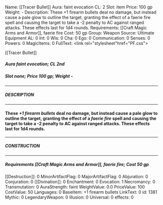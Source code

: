 Name: [[Tracer Bullet]]
Aura: faint evocation
CL: 2
Slot: item
Price: 100 gp
Weight: -
Description: These +1 firearm bullets deal no damage, but instead cause a pale glow to outline the target, granting the effect of a faerie fire spell and causing the target to take a -2 penalty to AC against ranged attacks. These effects last for 1d4 rounds.
Requirements: [[Craft Magic Arms and Armor]], faerie fire
Cost: 50 gp
Group: Weapon
Source: Ultimate Equipment
AL: 0
Int: 0
Wis: 0
Cha: 0
Ego: 0
Communication: 0
Senses: 0
Powers: 0
MagicItems: 0
FullText: <link rel="stylesheet"href="PF.css"><div class="heading"><p class="alignleft">[[Tracer Bullet]]</p><div style="clear: both;"></div></div><div><h5><b>Aura </b>faint evocation; <b>CL </b>2nd</h5><h5><b>Slot </b>none; <b>Price </b>100 gp; <b>Weight </b>-</h5></div><hr/><div><h5><b>DESCRIPTION</b></h5></div><hr/><div><h4><p>These <i>+1 firearm bullets</i> deal no damage, but instead cause a pale glow to outline the target, granting the effect of a <i>faerie fire</i> spell and causing the target to take a -2 penalty to AC against ranged attacks. These effects last for 1d4 rounds.</p></h4></div><hr/><div><h5><b>CONSTRUCTION</b></h5></div><hr/><div><h5><b>Requirements </b>[[Craft Magic Arms and Armor]], <i>faerie fire</i>; <b>Cost </b>50 gp</h5></div>
[[Destruction]]: 0
MinorArtifactFlag: 0
MajorArtifactFlag: 0
Abjuration: 0
Conjuration: 0
[[Divination]]: 0
Enchantment: 0
Evocation: 1
Necromancy: 0
Transmutation: 0
AuraStrength: faint
WeightValue: 0.0
PriceValue: 100
CostValue: 50
Languages: 0
BaseItem: +1 firearm bullets
LinkText: 0
id: 1381
Mythic: 0
LegendaryWeapon: 0
Illusion: 0
Universal: 0
effects: 0
